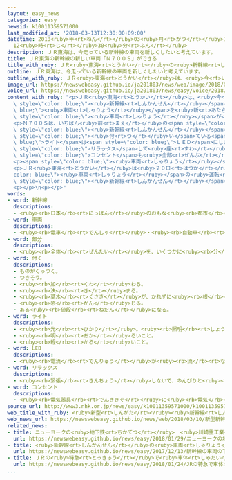 ```yaml
---
layout: easy_news
categories: easy
newsid: k10011359571000
last_modified_at: '2018-03-13T12:30:00+09:00'
datetime: 2018<ruby>年<rt>ねん</rt></ruby>03<ruby>月<rt>がつ</rt></ruby>13<ruby>日<rt>にち</rt></ruby>
  12<ruby>時<rt>じ</rt></ruby>30<ruby>分<rt>ふん</rt></ruby>
description: ＪＲ東海は、今走っている新幹線の車両を新しくしたいと考えています。
title: ＪＲ東海の新幹線の新しい車両「Ｎ７００Ｓ」ができる
title_with_ruby: ＪＲ<ruby>東海<rt>とうかい</rt></ruby>の<ruby>新幹線<rt>しんかんせん</rt></ruby>の<ruby>新<rt>あたら</rt></ruby>しい<ruby>車両<rt>しゃりょう</rt></ruby>「Ｎ７００Ｓ」ができる
outline: ＪＲ東海は、今走っている新幹線の車両を新しくしたいと考えています。
outline_with_ruby: ＪＲ<ruby>東海<rt>とうかい</rt></ruby>は、<ruby>今<rt>いま</rt></ruby><ruby>走<rt>はし</rt></ruby>っている<ruby>新幹線<rt>しんかんせん</rt></ruby>の<ruby>車両<rt>しゃりょう</rt></ruby>を<ruby>新<rt>あたら</rt></ruby>しくしたいと<ruby>考<rt>かんが</rt></ruby>えています。
image_url: https://newswebeasy.github.io/ja201803/news/web/image/2018/03/10/K10011359571_1803101937_1803101940_01_03.jpg
voice_url: https://newswebeasy.github.io/ja201803/news/easy/voice/2018/03/13/k10011359571000.mp3
content_with_ruby: "<p>ＪＲ<ruby>東海<rt>とうかい</rt></ruby>は、<ruby>今<rt>いま</rt></ruby><ruby>走<rt>はし</rt></ruby>っている<span\
  \ style=\"color: blue;\"><ruby>新幹線<rt>しんかんせん</rt></ruby></span>の<span style=\"color:\
  \ blue;\"><ruby>車両<rt>しゃりょう</rt></ruby></span>を<ruby>新<rt>あたら</rt></ruby>しくしたいと<ruby>考<rt>かんが</rt></ruby>えています。２０２０<ruby>年<rt>ねん</rt></ruby>ごろから<ruby>使<rt>つか</rt></ruby>う<ruby>予定<rt>よてい</rt></ruby>の「Ｎ７００Ｓ」という<ruby>新<rt>あたら</rt></ruby>しい<span\
  \ style=\"color: blue;\"><ruby>車両<rt>しゃりょう</rt></ruby></span>が<ruby>静岡県<rt>しずおかけん</rt></ruby>にある<ruby>工場<rt>こうじょう</rt></ruby>でできました。</p>\n\
  <p>Ｎ７００Ｓは、いちばん<ruby>前<rt>まえ</rt></ruby>の<span style=\"color: blue;\"><ruby>部分<rt>ぶぶん</rt></ruby></span>の<ruby>形<rt>かたち</rt></ruby>を<ruby>今<rt>いま</rt></ruby>の<span\
  \ style=\"color: blue;\"><ruby>新幹線<rt>しんかんせん</rt></ruby></span>と<ruby>少<rt>すこ</rt></ruby>し<ruby>変<rt>か</rt></ruby>えて、<ruby>速<rt>はや</rt></ruby>く<ruby>進<rt>すす</rt></ruby>みやすくしました。<ruby>前<rt>まえ</rt></ruby>に<span\
  \ style=\"color: blue;\"><ruby>付<rt>つ</rt></ruby>い</span>ている<span style=\"color:\
  \ blue;\">ライト</span>は<span style=\"color: blue;\">ＬＥＤ</span>にしました。いすは<ruby>今<rt>いま</rt></ruby>より<span\
  \ style=\"color: blue;\">リラックス</span>して<ruby>座<rt>すわ</rt></ruby>ることができるようにしました。<span\
  \ style=\"color: blue;\">コンセント</span>も<ruby>全部<rt>ぜんぶ</rt></ruby>の<ruby>席<rt>せき</rt></ruby>にあります。</p>\n\
  <p><span style=\"color: blue;\"><ruby>車両<rt>しゃりょう</rt></ruby></span>を<ruby>軽<rt>かる</rt></ruby>くしたため、<ruby>走<rt>はし</rt></ruby>るときに<ruby>使<rt>つか</rt></ruby>う<ruby>電気<rt>でんき</rt></ruby>は<ruby>今<rt>いま</rt></ruby>より７％ぐらい<ruby>少<rt>すく</rt></ruby>なくなります。</p>\n\
  <p>ＪＲ<ruby>東海<rt>とうかい</rt></ruby>は<ruby>２０日<rt>はつか</rt></ruby>からこの<span style=\"\
  color: blue;\"><ruby>車両<rt>しゃりょう</rt></ruby></span>の<ruby>運転<rt>うんてん</rt></ruby>のテストをします。ＪＲ<ruby>東海<rt>とうかい</rt></ruby>は「<ruby>安全<rt>あんぜん</rt></ruby>なだけではなくて、<ruby>気持<rt>きも</rt></ruby>ちよく<ruby>乗<rt>の</rt></ruby>ることができるすばらしい<span\
  \ style=\"color: blue;\"><ruby>新幹線<rt>しんかんせん</rt></ruby></span>です」と<ruby>話<rt>はな</rt></ruby>していました。</p>\n\
  <p></p>\n<p></p>"
words:
- word: 新幹線
  descriptions:
  - <ruby><rb>日本</rb><rt>にっぽん</rt></ruby>のおもな<ruby><rb>都市</rb><rt>とし</rt></ruby>を<ruby><rb>結</rb><rt>むす</rt></ruby>んで、<ruby><rb>速</rb><rt>はや</rt></ruby>く<ruby><rb>人</rb><rt>ひと</rt></ruby>を<ruby><rb>運</rb><rt>はこ</rt></ruby>ぶための<ruby><rb>高速鉄道</rb><rt>こうそくてつどう</rt></ruby>。<ruby><rb>東海道新幹線</rb><rt>とうかいどうしんかんせん</rt></ruby>、<ruby><rb>山陽新幹線</rb><rt>さんようしんかんせん</rt></ruby>、<ruby><rb>上越新幹線</rb><rt>じょうえつしんかんせん</rt></ruby>、<ruby><rb>長野新幹線</rb><rt>ながのしんかんせん</rt></ruby>、<ruby><rb>東北新幹線</rb><rt>とうほくしんかんせん</rt></ruby>、<ruby><rb>山形新幹線</rb><rt>やまがたしんかんせん</rt></ruby>、<ruby><rb>秋田新幹線</rb><rt>あきたしんかんせん</rt></ruby>、<ruby><rb>九州新幹線</rb><rt>きゅうしゅうしんかんせん</rt></ruby>がある。
- word: 車両
  descriptions:
  - <ruby><rb>電車</rb><rt>でんしゃ</rt></ruby>・<ruby><rb>自動車</rb><rt>じどうしゃ</rt></ruby>などのこと。また、その<ruby><rb>一台</rb><rt>いちだい</rt></ruby><ruby><rb>一台</rb><rt>いちだい</rt></ruby>。
- word: 部分
  descriptions:
  - <ruby><rb>全体</rb><rt>ぜんたい</rt></ruby>を、いくつかに<ruby><rb>分</rb><rt>わ</rt></ruby>けたものの<ruby><rb>一</rb><rt>ひと</rt></ruby>つ。
- word: 付く
  descriptions:
  - ものがくっつく。
  - つきそう。
  - <ruby><rb>加</rb><rt>くわ</rt></ruby>わる。
  - <ruby><rb>決</rb><rt>き</rt></ruby>まる。
  - <ruby><rb>草木</rb><rt>くさき</rt></ruby>が、かれずに<ruby><rb>根</rb><rt>ね</rt></ruby>をおろす。
  - <ruby><rb>感</rb><rt>かん</rt></ruby>じる。
  - ある<ruby><rb>値段</rb><rt>ねだん</rt></ruby>になる。
- word: ライト
  descriptions:
  - <ruby><rb>光</rb><rt>ひかり</rt></ruby>。<ruby><rb>照明</rb><rt>しょうめい</rt></ruby>。
  - <ruby><rb>明</rb><rt>あか</rt></ruby>るいこと。
  - <ruby><rb>軽</rb><rt>かる</rt></ruby>いこと。
- word: LED
  descriptions:
  - <ruby><rb>電流</rb><rt>でんりゅう</rt></ruby>が<ruby><rb>流</rb><rt>なが</rt></ruby>れると、<ruby><rb>熱</rb><rt>ねつ</rt></ruby>を<ruby><rb>出</rb><rt>だ</rt></ruby>さずに<ruby><rb>光</rb><rt>ひかり</rt></ruby>を<ruby><rb>出</rb><rt>だ</rt></ruby>す<ruby><rb>物質</rb><rt>ぶっしつ</rt></ruby>。<ruby><rb>電力消費</rb><rt>でんりょくしょうひ</rt></ruby>が<ruby><rb>少</rb><rt>すく</rt></ruby>なく、<ruby><rb>寿命</rb><rt>じゅみょう</rt></ruby>が<ruby><rb>長</rb><rt>なが</rt></ruby>いため、<ruby><rb>白熱電球</rb><rt>はくねつでんきゅう</rt></ruby>や<ruby><rb>蛍光灯</rb><rt>けいこうとう</rt></ruby>にかわる<ruby><rb>光源</rb><rt>こうげん</rt></ruby>として<ruby><rb>使</rb><rt>つか</rt></ruby>われる。
- word: リラックス
  descriptions:
  - <ruby><rb>緊張</rb><rt>きんちょう</rt></ruby>しないで、のんびりと<ruby><rb>楽</rb><rt>らく</rt></ruby>にすること。
- word: コンセント
  descriptions:
  - <ruby><rb>電気器具</rb><rt>でんききぐ</rt></ruby>に<ruby><rb>電気</rb><rt>でんき</rt></ruby>を<ruby><rb>引</rb><rt>ひ</rt></ruby>くために、かべや<ruby><rb>柱</rb><rt>はしら</rt></ruby>に<ruby><rb>取</rb><rt>と</rt></ruby>りつけた、さしこみ<ruby><rb>口</rb><rt>ぐち</rt></ruby>。
source_url: http://www3.nhk.or.jp/news/easy/k10011359571000/k10011359571000.html
web_title_with_ruby: <ruby>新型<rt>しんがた</rt></ruby><ruby>新幹線<rt>しんかんせん</rt></ruby><ruby>車両<rt>しゃりょう</rt></ruby>「Ｎ700Ｓ」<ruby>公開<rt>こうかい</rt></ruby>
web_news_url: https://newswebeasy.github.io/news/web/2018/03/10/新型新幹線車両N700S公開
related_news:
- title: ニューヨークの<ruby>地下鉄<rt>ちかてつ</rt></ruby>　<ruby>川崎重工業<rt>かわさきじゅうこうぎょう</rt></ruby>に１６００<ruby>両<rt>りょう</rt></ruby>の<ruby>注文<rt>ちゅうもん</rt></ruby>
  url: https://newswebeasy.github.io/news/easy/2018/01/29/ニューヨークの地下鉄-川崎重工業に1600両の注文
- title: <ruby>新幹線<rt>しんかんせん</rt></ruby>の<ruby>車両<rt>しゃりょう</rt></ruby>の<ruby>下<rt>した</rt></ruby>にひびが<ruby>見<rt>み</rt></ruby>つかる
  url: https://newswebeasy.github.io/news/easy/2017/12/13/新幹線の車両の下にひびが見つかる
- title: ＪＲの<ruby>特急<rt>とっきゅう</rt></ruby>で<ruby>車体<rt>しゃたい</rt></ruby>の<ruby>下<rt>した</rt></ruby>にある<ruby>部品<rt>ぶひん</rt></ruby>に２０ｃｍのひびが<ruby>見<rt>み</rt></ruby>つかる
  url: https://newswebeasy.github.io/news/easy/2018/01/24/JRの特急で車体の下にある部品に20cmのひびが見つかる
...
```

